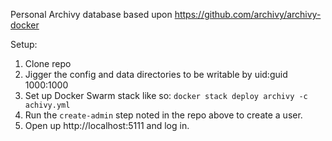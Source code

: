 Personal Archivy database based upon https://github.com/archivy/archivy-docker

Setup:

1. Clone repo
1. Jigger the config and data directories to be writable by uid:guid 1000:1000
1. Set up Docker Swarm stack like so: `docker stack deploy archivy -c achivy.yml`
1. Run the `create-admin` step noted in the repo above to create a user.
1. Open up http://localhost:5111 and log in.

